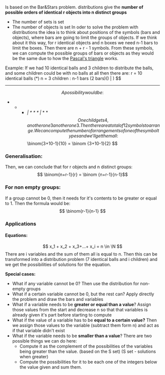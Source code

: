 Is based on the Bar&Stars problem. distributions give the **number of possible orders of identical r objects into n distinct groups**
+ The number of sets is set
+ The number of objects is set
In oder to solve the problem with distributions the idea is to think about positions of the symbols (bars and objects), where bars are going to limit the groups of objects. 
If we think about it this way, for r identical objects and n boxes we need n-1 bars to limit the boxes. Then there are n + r - 1 symbols. From these symbols, we can compute the possible groups of bars or objects as they would be the same due to how the [Pascal's triangle](Pascal's%20triangle.md) works.

Example: 
If we had 10 identical balls and 3 children to distribute the balls, and some children could be with no balls at all then there are: 
r = 10 identical balls (*)
n = 3 children : n-1 bars (2 bars)() | )
$$
* * * * * * * * * * 
$$
A possibility would be: 
$$
* * * *| * * * |* * * 
$$
One child gets 4, another one 3 another one 3. 
Then there are a total of 12 symbols to arrange. We can compute the number of arrangements of one of the symbol types and we'll get them all: 
$$
\binom{3+10-1}{10} = \binom {3+10-1}{2}
$$

### Generalisation: 
Then, we can conclude that for r objects and n distinct groups:
$$
\binom{n+r-1}{r} = \binom {n+r-1}{n-1}$$
### For non empty groups: 
If a group cannot be 0, then it needs for it's contents to be greater or equal to 1. Then the formula would be: 
$$
\binom{r-1}{n-1}
$$

### Applications 
#### Equations: 
$$
x_1 + x_2 + x_3+...+ x_i = n \in \N
$$
There are i variables and the sum of them all is equal to n. Then this can be transformed into a distribution problem (7 identical balls and i children) and we get the possibilities of solutions for the equation. 

**Special cases:**
+ What if any variable cannot be 0? Then use the distribution for non-empty groups 
+ What if a certain variable cannot be 0, but the rest can? Apply directly the problem and draw the bars and variables 
+ What if a variable needs to be **greater or equal than a value**? Assign those values from the start and decrease n so that that variables is already given it's part before starting to compute
+ What if the value of a variable has to be **equal to a certain value?** Then we assign those values to the variable (subtract them form n) and act as if that variable didn't exist
+ What if the variable needs to be **smaller than a value**? There are two possible things we can do here: 
	+ Compute it as the complement of the possibilities of the variables being greater than the value. (based on the S set) (S set - solutions when greater)
	+ Compute the possibilities for it to be each one of the integers below the value given and sum them.